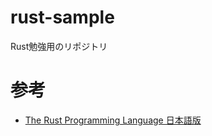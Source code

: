 # rust-sample
Rust勉強用のリポジトリ

# 参考

- [The Rust Programming Language 日本語版](https://doc.rust-jp.rs/book-ja/)

